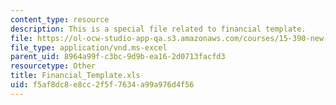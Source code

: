 ```yaml
---
content_type: resource
description: This is a special file related to financial template.
file: https://ol-ocw-studio-app-qa.s3.amazonaws.com/courses/15-390-new-enterprises-spring-2013/f5af8dc8e8cc2f5f7634a99a976d4f56_Financial_Template.xls
file_type: application/vnd.ms-excel
parent_uid: 8964a99f-c3bc-9d9b-ea16-2d0713facfd3
resourcetype: Other
title: Financial_Template.xls
uid: f5af8dc8-e8cc-2f5f-7634-a99a976d4f56
---
```


